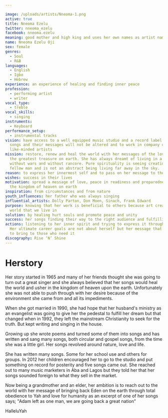 ```yaml
---

image: /uploads/artists/Nneoma-1.png
active: true
title: Nneoma Ezelu
twitter: nneoma_ezelu
facebook: nneoma.ezelu
meaning: good mother and high king and uses her own names as artist name
name: Nneoma Ezelu Oji
sex: female
genres:
  - Soul
  - R&B
languages:
  - English
  - Igbo
  - Hebrew
experience: an experience of healing and finding inner peace
profession:
  - performing artist
  - writer
vocal_type:
  - treble
vocal_skills:
  - singing
instruments:
  - Keyboard
performance_setup:
  - instrumental tracks
vision: have access to a well equipped music studio and a record label where her
  songs and their messages will not be altered and to work in company of great
  like-minded artists
mission: restore, renew and heal the world with her messages of the love of Yah,
  the greatest treasure on earth. She has always dreamt of living in a world
  without wars and without rancore. Pure spirituality is seeing creation in our
  fellow man and is not an abstract being living far away in the sky.
reason: to express her innermost self and to pass on her message to the right people
wishes: success in their lives
motivation: spread a message of love, peace in readiness and preparedness for
  the kingdom of heaven on earth
inspiration: from circumstances and from nature
youth_influences: her father who was always singing
influential_artists: Dolly Parton, Don Moen, Sinach, Frank Edward
purpose: knowing that her work is beneficial to others because art creates the
  world that we live in
solution: by healing hurt souls and promote peace and unity
success: her songs finding their way to the right audience and fulfilling their purpose
actions: listening to her inner spirit and trying to express it through songs.
  Her ultimate career goals are not about herself but her message that she wants
  to bring to those who need it
discography: Rise ‘N’ Shine
---
```


# Herstory

Her story started in 1965 and many of her friends thought she was going to turn out a great singer and she always believed that her songs would heal the world and usher in the kingdom of heaven upon the earth. Unfortunately she was not able to push through with her desire because of the environment she came from and all its impediments.

When she got married in 1990, she had hope that her husband's ministry as an evangelist was going to give her the pedestal to fulfill her dream but that changed when in 1992, they left the mainstream Christianity to seek for the truth. But kept writing and singing in the house.

Growing up she wrote poems and turned some of them into songs and has written and sang many songs, both circular and gospel songs, from the time she was a little girl. Her songs revolved around nature, love and life. 

She has written many songs. Some for her school use and others for groups. In 2012 her children encouraged her to go to the studio and put something on record for posterity and five songs came out. She reached out to many music marketers in Aba and Lagos but they told her that her songs sounded foreign to what they sell in the market.

Now being a grandmother and an elder, her ambition is to reach out to the world with her message of bringing back Eden on the earth through total obedience to Yah and love for humanity as an excerpt of one of her songs says; "Adam left as one man, we are going back a great nation"

HalleluYah
